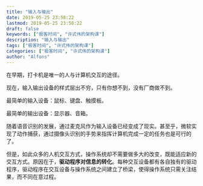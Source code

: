 ```yaml
---
title: "输入与输出"
date: 2019-05-25 23:58:22
lastmod: 2019-05-25 23:58:22
draft: false
keywords: ["极客时间", "许式伟的架构课"]
description: "输入与输出"
tags: ["极客时间", "许式伟的架构课"]
categories: ["极客时间", "许式伟的架构课"]
author: "Alfons"
---
```


在早期，打卡机是唯一的人与计算机交互的途径。

现在，输入输出设备的样式层出不穷，只有你想不到，没有厂商做不到。

<!--more-->

最简单的输入设备：鼠标、键盘、触摸板。

最简单的输出设备：显示器、音箱。

随着语音识别的发展，通过麦克风作为输入设备已经变成了现实。甚至乎，微软实现了动作捕获，通过摄像头识别的手势来指挥计算机完成一定的任务也是可行的了。

但是，如此众多的人机交互方式，操作系统却不需要做多大的改变，既能适应新的交互方式。原因在于，**驱动程序对信息的转化**。每种交互设备都有各自独有的驱动程序，驱动程序在交互设备与操作系统之间建立了桥梁，使得操作系统只需关注结果，而不同在意过程。